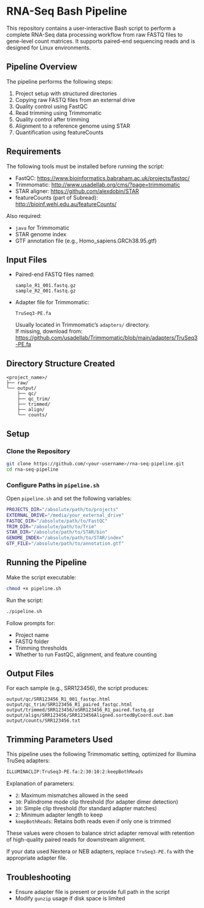 # RNA-Seq Bash Pipeline

This repository contains a user-interactive Bash script to perform a complete RNA-Seq data processing workflow from raw FASTQ files to gene-level count matrices. It supports paired-end sequencing reads and is designed for Linux environments.

## Pipeline Overview

The pipeline performs the following steps:

1. Project setup with structured directories  
2. Copying raw FASTQ files from an external drive  
3. Quality control using FastQC  
4. Read trimming using Trimmomatic  
5. Quality control after trimming  
6. Alignment to a reference genome using STAR  
7. Quantification using featureCounts

## Requirements

The following tools must be installed before running the script:

- FastQC: https://www.bioinformatics.babraham.ac.uk/projects/fastqc/
- Trimmomatic: http://www.usadellab.org/cms/?page=trimmomatic
- STAR aligner: https://github.com/alexdobin/STAR
- featureCounts (part of Subread): http://bioinf.wehi.edu.au/featureCounts/

Also required:
- `java` for Trimmomatic
- STAR genome index
- GTF annotation file (e.g., Homo_sapiens.GRCh38.95.gtf)

## Input Files

- Paired-end FASTQ files named:
  ```
  sample_R1_001.fastq.gz
  sample_R2_001.fastq.gz
  ```

- Adapter file for Trimmomatic:
  ```
  TruSeq3-PE.fa
  ```
  Usually located in Trimmomatic’s `adapters/` directory.  
  If missing, download from:
  https://github.com/usadellab/Trimmomatic/blob/main/adapters/TruSeq3-PE.fa
  
## Directory Structure Created

```
<project_name>/
├── raw/
└── output/
    ├── qc/
    ├── qc_trim/
    ├── trimmed/
    ├── align/
    └── counts/
```

## Setup

### Clone the Repository

```bash
git clone https://github.com/<your-username>/rna-seq-pipeline.git
cd rna-seq-pipeline
```

### Configure Paths in `pipeline.sh`

Open `pipeline.sh` and set the following variables:

```bash
PROJECTS_DIR="/absolute/path/to/projects"
EXTERNAL_DRIVE="/media/your_external_drive"
FASTQC_DIR="/absolute/path/to/FastQC"
TRIM_DIR="/absolute/path/to/Trim"
STAR_DIR="/absolute/path/to/STAR/bin"
GENOME_INDEX="/absolute/path/to/STAR/index"
GTF_FILE="/absolute/path/to/annotation.gtf"
```

## Running the Pipeline

Make the script executable:

```bash
chmod +x pipeline.sh
```

Run the script:

```bash
./pipeline.sh
```

Follow prompts for:
- Project name
- FASTQ folder
- Trimming thresholds
- Whether to run FastQC, alignment, and feature counting

## Output Files

For each sample (e.g., SRR123456), the script produces:

```
output/qc/SRR123456_R1_001_fastqc.html
output/qc_trim/SRR123456_R1_paired_fastqc.html
output/trimmed/SRR123456/oSRR123456_R1_paired.fastq.gz
output/align/SRR123456/SRR123456Aligned.sortedByCoord.out.bam
output/counts/SRR123456.txt
```

## Trimming Parameters Used

This pipeline uses the following Trimmomatic setting, optimized for Illumina TruSeq adapters:

```bash
ILLUMINACLIP:TruSeq3-PE.fa:2:30:10:2:keepBothReads
```

Explanation of parameters:
- `2`: Maximum mismatches allowed in the seed
- `30`: Palindrome mode clip threshold (for adapter dimer detection)
- `10`: Simple clip threshold (for standard adapter matches)
- `2`: Minimum adapter length to keep
- `keepBothReads`: Retains both reads even if only one is trimmed

These values were chosen to balance strict adapter removal with retention of high-quality paired reads for downstream alignment.

If your data used Nextera or NEB adapters, replace `TruSeq3-PE.fa` with the appropriate adapter file.

## Troubleshooting

- Ensure adapter file is present or provide full path in the script
- Modify `gunzip` usage if disk space is limited
